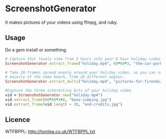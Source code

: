 # ScreenshotGenerator

It makes pictures of your videos using ffmpg, and ruby.

## Usage
Do a gem install or something.

```ruby
# Capture that lovely view from 3 hours into your 6 hour holiday video.
ScreenshotGenerator.extract_frame("holiday.mp4", 60*60*3, "the-car-park.jpg")

# Take 20 frames spread evenly around your holiday video, so you can sample the
# majesty of the same beach, from 20 different angles.
ScreenshotGenerator.extract_multi("holiday.mp4", "pictures-for-firends/", 20)

#Capture the three interesting bits of your holiday video
vid = ScreenshotGenerator.new("holiday.mp4")
vid.extract_frame(60*60*2+8, "base-jumping.jpg")
vid.extract_frame(vid.length - 30, "end-credits.jpg")
```


## Licence
WTFBPPL: http://tomlea.co.uk/WTFBPPL.txt

